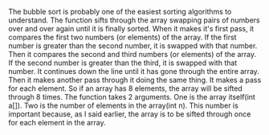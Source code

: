 
The bubble sort is probably one of the easiest sorting algorithms 
to understand. The function sifts through the array swapping 
pairs of numbers over and over again until it is finally sorted.
When it makes it's first pass, it compares the first two numbers
(or elements) of the array. If the first number is greater than
the second number, it is swapped with that number. Then it 
compares the second and third numbers (or elements) of the array. 
If the second number is greater than the third, it is swapped with
that number. It continues down the line until it has gone through
the entire array. Then it makes another pass through it doing
the same thing. It makes a pass for each element. So if an array
has 8 elements, the array will be sifted through 8 times. 
The function takes 2 arguments. One is the array itself(int a[]). 
Two is the number of elements in the array(int n). This number 
is important because, as I said earlier, the array is to be sifted
through once for each element in the array.
